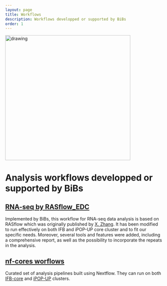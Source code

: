 ```yaml
---
layout: page
title: Workflows
description: Workflows developped or supported by BiBs
order: 1
---
```


<img src="{{site.baseurl}}/images/banner.png" alt="drawing" width="400"/>

# Analysis workflows developped or supported by BiBs

## [RNA-seq by RASflow_EDC](/bibs/edctools/workflows/rasflow_edc/#/edctools)  
  Implemented by BiBs, this workflow for RNA-seq data analysis is based on RASflow which was originally published by [X. Zhang](https://bmcbioinformatics.biomedcentral.com/articles/10.1186/s12859-020-3433-x). It has been modified to run effectively on both IFB and iPOP-UP core cluster and to fit our specific needs. Moreover, several tools and features were added, including a comprehensive report, as well as the possibility to incorporate the repeats in the analysis. 

## [nf-cores worflows](/bibs/edctools/workflows/nf-cores/#/edctools)  
  Curated set of analysis pipelines built using Nextflow. They can run on both [IFB-core](https://www.france-bioinformatique.fr/cluster-ifb-core/) and [iPOP-UP](https://ipop-up.docs.rpbs.univ-paris-diderot.fr/documentation/) clusters. 



